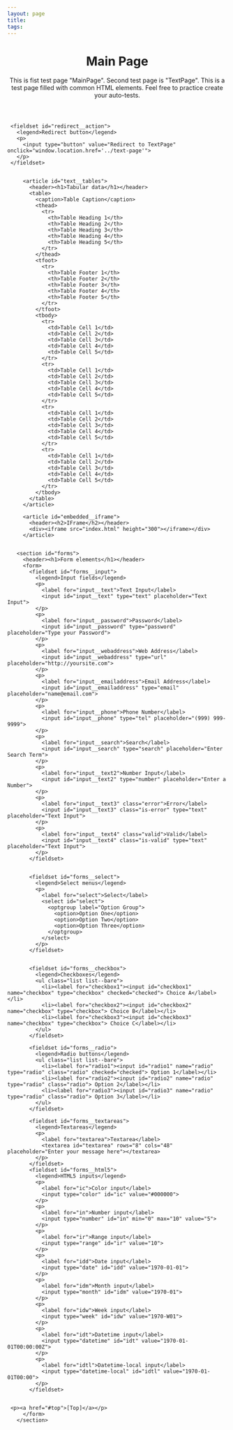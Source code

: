 ```yaml
---
layout: page
title:
tags:
---
```

<div id="top" class="page" role="document">
     <header role="banner">
       <h1>Main Page</h1>
       <p>This is fist test page "MainPage". Second test page is "TextPage". This is a test page filled with common HTML elements. Feel free to practice create your auto-tests.</p>
     </header>

     <fieldset id="redirect__action">
       <legend>Redirect button</legend>
       <p>
         <input type="button" value="Redirect to TextPage" onclick="window.location.href='../text-page'">
       </p>
     </fieldset>


         <article id="text__tables">
           <header><h1>Tabular data</h1></header>
           <table>
             <caption>Table Caption</caption>
             <thead>
               <tr>
                 <th>Table Heading 1</th>
                 <th>Table Heading 2</th>
                 <th>Table Heading 3</th>
                 <th>Table Heading 4</th>
                 <th>Table Heading 5</th>
               </tr>
             </thead>
             <tfoot>
               <tr>
                 <th>Table Footer 1</th>
                 <th>Table Footer 2</th>
                 <th>Table Footer 3</th>
                 <th>Table Footer 4</th>
                 <th>Table Footer 5</th>
               </tr>
             </tfoot>
             <tbody>
               <tr>
                 <td>Table Cell 1</td>
                 <td>Table Cell 2</td>
                 <td>Table Cell 3</td>
                 <td>Table Cell 4</td>
                 <td>Table Cell 5</td>
               </tr>
               <tr>
                 <td>Table Cell 1</td>
                 <td>Table Cell 2</td>
                 <td>Table Cell 3</td>
                 <td>Table Cell 4</td>
                 <td>Table Cell 5</td>
               </tr>
               <tr>
                 <td>Table Cell 1</td>
                 <td>Table Cell 2</td>
                 <td>Table Cell 3</td>
                 <td>Table Cell 4</td>
                 <td>Table Cell 5</td>
               </tr>
               <tr>
                 <td>Table Cell 1</td>
                 <td>Table Cell 2</td>
                 <td>Table Cell 3</td>
                 <td>Table Cell 4</td>
                 <td>Table Cell 5</td>
               </tr>
             </tbody>
           </table>
         </article>

         <article id="embedded__iframe">
           <header><h2>IFrame</h2></header>
           <div><iframe src="index.html" height="300"></iframe></div>
         </article>


       <section id="forms">
         <header><h1>Form elements</h1></header>
         <form>
           <fieldset id="forms__input">
             <legend>Input fields</legend>
             <p>
               <label for="input__text">Text Input</label>
               <input id="input__text" type="text" placeholder="Text Input">
             </p>
             <p>
               <label for="input__password">Password</label>
               <input id="input__password" type="password" placeholder="Type your Password">
             </p>
             <p>
               <label for="input__webaddress">Web Address</label>
               <input id="input__webaddress" type="url" placeholder="http://yoursite.com">
             </p>
             <p>
               <label for="input__emailaddress">Email Address</label>
               <input id="input__emailaddress" type="email" placeholder="name@email.com">
             </p>
             <p>
               <label for="input__phone">Phone Number</label>
               <input id="input__phone" type="tel" placeholder="(999) 999-9999">
             </p>
             <p>
               <label for="input__search">Search</label>
               <input id="input__search" type="search" placeholder="Enter Search Term">
             </p>
             <p>
               <label for="input__text2">Number Input</label>
               <input id="input__text2" type="number" placeholder="Enter a Number">
             </p>
             <p>
               <label for="input__text3" class="error">Error</label>
               <input id="input__text3" class="is-error" type="text" placeholder="Text Input">
             </p>
             <p>
               <label for="input__text4" class="valid">Valid</label>
               <input id="input__text4" class="is-valid" type="text" placeholder="Text Input">
             </p>
           </fieldset>


           <fieldset id="forms__select">
             <legend>Select menus</legend>
             <p>
               <label for="select">Select</label>
               <select id="select">
                 <optgroup label="Option Group">
                   <option>Option One</option>
                   <option>Option Two</option>
                   <option>Option Three</option>
                 </optgroup>
               </select>
             </p>
           </fieldset>


           <fieldset id="forms__checkbox">
             <legend>Checkboxes</legend>
             <ul class="list list--bare">
               <li><label for="checkbox1"><input id="checkbox1" name="checkbox" type="checkbox" checked="checked"> Choice A</label></li>
               <li><label for="checkbox2"><input id="checkbox2" name="checkbox" type="checkbox"> Choice B</label></li>
               <li><label for="checkbox3"><input id="checkbox3" name="checkbox" type="checkbox"> Choice C</label></li>
             </ul>
           </fieldset>

           <fieldset id="forms__radio">
             <legend>Radio buttons</legend>
             <ul class="list list--bare">
               <li><label for="radio1"><input id="radio1" name="radio" type="radio" class="radio" checked="checked"> Option 1</label></li>
               <li><label for="radio2"><input id="radio2" name="radio" type="radio" class="radio"> Option 2</label></li>
               <li><label for="radio3"><input id="radio3" name="radio" type="radio" class="radio"> Option 3</label></li>
             </ul>
           </fieldset>

           <fieldset id="forms__textareas">
             <legend>Textareas</legend>
             <p>
               <label for="textarea">Textarea</label>
               <textarea id="textarea" rows="8" cols="48" placeholder="Enter your message here"></textarea>
             </p>
           </fieldset>
           <fieldset id="forms__html5">
             <legend>HTML5 inputs</legend>
             <p>
               <label for="ic">Color input</label>
               <input type="color" id="ic" value="#000000">
             </p>
             <p>
               <label for="in">Number input</label>
               <input type="number" id="in" min="0" max="10" value="5">
             </p>
             <p>
               <label for="ir">Range input</label>
               <input type="range" id="ir" value="10">
             </p>
             <p>
               <label for="idd">Date input</label>
               <input type="date" id="idd" value="1970-01-01">
             </p>
             <p>
               <label for="idm">Month input</label>
               <input type="month" id="idm" value="1970-01">
             </p>
             <p>
               <label for="idw">Week input</label>
               <input type="week" id="idw" value="1970-W01">
             </p>
             <p>
               <label for="idt">Datetime input</label>
               <input type="datetime" id="idt" value="1970-01-01T00:00:00Z">
             </p>
             <p>
               <label for="idtl">Datetime-local input</label>
               <input type="datetime-local" id="idtl" value="1970-01-01T00:00">
             </p>
           </fieldset>


     <p><a href="#top">[Top]</a></p>
         </form>
       </section>
   </div>
